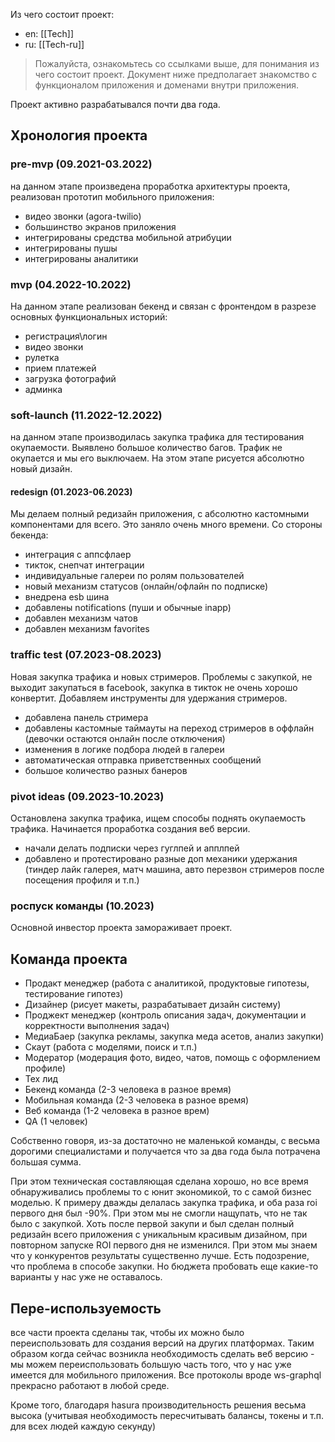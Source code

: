 Из чего состоит проект:
- en: [[Tech]]
- ru: [[Tech-ru]]

> Пожалуйста, ознакомьтесь со ссылками выше, для понимания из чего состоит проект. Документ ниже предполагает знакомство с функционалом приложения и доменами внутри приложения.


Проект активно разрабатывался почти два года. 

## Хронология проекта
### pre-mvp (09.2021-03.2022)
на данном этапе произведена проработка архитектуры проекта, реализован прототип мобильного приложения:
- видео звонки (agora-twilio)
- большинство экранов приложения
- интегрированы средства мобильной атрибуции
- интегрированы пушы
- интегрированы аналитики

### mvp (04.2022-10.2022)
На данном этапе реализован бекенд и связан с фронтендом в разрезе основных функциональных историй:
- регистрация\логин
- видео звонки
- рулетка
- прием платежей
- загрузка фотографий
- админка

### soft-launch (11.2022-12.2022)
на данном этапе производилась закупка трафика для тестирования окупаемости. Выявлено большое количество багов. Трафик не окупается и мы его выключаем. На этом этапе рисуется абсолютно новый дизайн.
#### redesign (01.2023-06.2023)
Мы делаем полный редизайн приложения, с абсолютно кастомными компонентами для всего. Это заняло очень много времени. Со стороны бекенда:
- интеграция с аппсфлаер
- тикток, снепчат интеграции
- индивидуальные галереи по ролям пользователей
- новый механизм статусов (онлайн/офлайн по подписке)
- внедрена esb шина
- добавлены notifications (пуши и обычные inapp)
- добавлен механизм чатов
- добавлен механизм favorites

### traffic test (07.2023-08.2023)
Новая закупка трафика и новых стримеров. Проблемы с закупкой, не выходит закупаться в facebook, закупка в тикток не очень хорошо конвертит. Добавляем инструменты для удержания стримеров.
- добавлена панель стримера
- добавлены кастомные таймауты на переход стримеров в оффлайн (девочки остаются онлайн после отключения)
- изменения в логике подбора людей в галереи
- автоматическая отправка приветственных сообщений
- большое количество разных банеров
### pivot ideas (09.2023-10.2023)
Остановлена закупка трафика, ищем способы поднять окупаемость трафика. Начинается проработка создания веб версии.
- начали делать подписки через гуглпей и апплпей
- добавлено и протестировано разные доп механики удержания (тиндер лайк галерея, матч машина, авто перезвон стримеров после посещения профиля и т.п.)
### роспуск команды (10.2023)
Основной инвестор проекта замораживает проект.


## Команда проекта
- Продакт менеджер (работа с аналитикой, продуктовые гипотезы, тестирование гипотез)
- Дизайнер (рисует макеты, разрабатывает дизайн систему)
- Проджект менеджер (контроль описания задач, документации и корректности выполнения задач)
- МедиаБаер (закупка рекламы, закупка меда асетов, анализ закупки)
- Скаут (работа с моделями, поиск и т.п.)
- Модератор (модерация фото, видео, чатов, помощь с оформлением профиле)
- Тех лид
- Бекенд команда (2-3 человека в разное время)
- Мобильная команда (2-3 человека в разное время)
- Веб команда (1-2 человека в разное врем)
- QA (1 человек)

Собственно говоря, из-за достаточно не маленькой команды, с весьма дорогими специалистами и получается что за два года была потрачена большая сумма.

При этом техническая составляющая сделана хорошо, но все время обнаруживались проблемы то с юнит экономикой, то с самой бизнес моделью. К примеру дважды делалась закупка трафика, и оба раза roi первого дня был -90%. При этом мы не смогли нащупать, что не так было с закупкой. Хоть после первой закупи и был сделан полный редизайн всего приложения с уникальным красивым дизайном, при повторном запуске ROI первого дня не изменился. При этом мы знаем что у конкурентов результаты существенно лучше. Есть подозрение, что проблема в способе закупки. Но бюджета пробовать еще какие-то варианты у нас уже не оставалось.

## Пере-используемость
все части проекта сделаны так, чтобы их можно было переиспользовать для создания версий на других платформах. Таким образом когда сейчас возникла необходимость сделать веб версию - мы можем переиспользовать большую часть того, что у нас уже имеется для мобильного приложения. Все протоколы вроде ws-graphql прекрасно работают в любой среде.

Кроме того, благодаря hasura производительность решения весьма высока (учитывая необходимость пересчитывать балансы, токены и т.п. для всех людей каждую секунду)